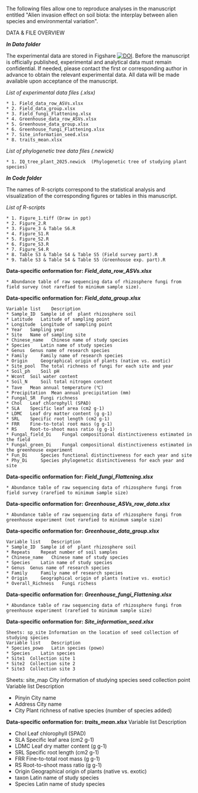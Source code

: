 The following files allow one to reproduce analyses in the manuscript entitled "Alien invasion effect on soil biota: the interplay between alien species and environmental variation".

DATA & FILE OVERVIEW

***In Data folder***

The experimental data are stored in Figshare [![DOI](https://zenodo.org/badge/DOI/10.6084/m9.figshare.27880494.svg)](https://doi.org/10.6084/m9.figshare.27880494.v1).
Before the manuscript is officially published, experimental and analytical data must remain confidential. 
If needed, please contact the first or corresponding author in advance to obtain the relevant experimental data. 
All data will be made available upon acceptance of the manuscript.

*List of experimental data files (.xlsx)*

    * 1. Field_data_row_ASVs.xlsx  
    * 2. Field_data_group.xlsx  
    * 3. Field_fungi_Flattening.xlsx
    * 4. Greenhouse_data_row_ASVs.xlsx  
    * 5. Greenhouse_data_group.xlsx  
    * 6. Greenhouse_fungi_Flattening.xlsx  
    * 7. Site_information_seed.xlsx  
    * 8. traits_mean.xlsx  
    
*List of phylogenetic tree data files (.newick)*  

    * 1. IQ_tree_plant_2025.newick  (Phylogenetic tree of studying plant species)

***In Code folder***

The names of R-scripts correspond to the statistical analysis and visualization of the corresponding figures or tables in this manuscript.

*List of R-scripts*

    * 1. Figure_1.tiff (Draw in ppt)
    * 2. Figure_2.R  
    * 3. Figure_3 & Table S6.R  
    * 4. Figure_S1.R  
    * 5. Figure_S2.R  
    * 6. Figure_S3.R 
    * 7. Figure_S4.R  
    * 8. Table S3 & Table S4 & Table S5 (Field survey part).R  
    * 9. Table S3 & Table S4 & Table S5 (Greenhouse exp. part).R  
    
**Data-specific onformation for:** ***Field_data_row_ASVs.xlsx***

    * Abundance table of raw sequencing data of rhizosphere fungi from field survey (not rarefied to minimum sample size).

**Data-specific onformation for:** ***Field_data_group.xlsx***

    Variable list	 Description
    * Sample_ID	 Sample id of  plant rhizosphere soil 
    * Latitude	 Latitude of sampling point
    * Longitude	 Longitude of sampling point
    * Year	 Sampling year
    * Site	 Name of sampling site
    * Chinese_name	 Chinese name of study species
    * Species	 Latin name of study species
    * Genus	 Genus name of research species
    * Family	 Family name of research species
    * Origin	 Geographical origin of plants (native vs. exotic)
    * Site_pool	 The total richness of fungi for each site and year
    * Soil_ph	 Soil pH
    * Wcont	 Soil water content
    * Soil_N	 Soil total nitrogen content
    * Tave	 Mean annual temperature (℃)
    * Precipitation	 Mean annual precipitation (mm)
    * Fungal_SR	 Fungi richness
    * Chol	 Leaf chlorophyll (SPAD)
    * SLA	 Specific leaf area (cm2 g-1)
    * LDMC	 Leaf dry matter content (g g-1)
    * SRL	 Specific root length (cm2 g-1)
    * FRR	 Fine-to-total root mass (g g-1)
    * RS	 Root-to-shoot mass ratio (g g-1)
    * Fungal_field_Di	 Fungal compositional distinctiveness estimated in the field
    * Fungal_green_Di	 Fungal compositional distinctiveness estimated in the greenhouse experiment
    * Fun_Di	 Species functional distinctiveness for each year and site
    * Phy_Di	 Species phylogenetic distinctiveness for each year and site

**Data-specific onformation for:** ***Field_fungi_Flattening.xlsx***

    * Abundance table of raw sequencing data of rhizosphere fungi from field survey (rarefied to minimum sample size)
      
**Data-specific onformation for:** ***Greenhouse_ASVs_row_data.xlsx***

    * Abundance table of raw sequencing data of rhizosphere fungi from greenhouse experiment (not rarefied to minimum sample size)

**Data-specific onformation for:** ***Greenhouse_data_group.xlsx***

    Variable list	 Description
    * Sample_ID	 Sample id of  plant rhizosphere soil 
    * Repeats	 Repeat number of soil samples
    * Chinese_name	 Chinese name of study species
    * Species	 Latin name of study species
    * Genus	 Genus name of research species
    * Family	 Family name of research species
    * Origin	 Geographical origin of plants (native vs. exotic)
    * Overall_Richness	 Fungi richess

**Data-specific onformation for:** ***Greenhouse_fungi_Flattening.xlsx***

    * Abundance table of raw sequencing data of rhizosphere fungi from greenhouse experiment (rarefied to minimum sample size)
    
**Data-specific onformation for:** ***Site_information_seed.xlsx***

    Sheets: sp_site	Information on the location of seed collection of studying species
    Variable list	 Description
    * Species_powo	 Latin species (powo)
    * Species	 Latin species
    * Site1	 Collection site 1
    * Site2	 Collection site 2
    * Site3	 Collection site 3
	
   Sheets: site_map	City information of studying species seed collection point
   Variable list	 Description
   * Pinyin	 City name
   * Address	 City name
   * City	 Plant richness of native species (number of species added)

**Data-specific onformation for:** ***traits_mean.xlsx***
   Variable list	 Description
   * Chol	 Leaf chlorophyll (SPAD)
   * SLA	 Specific leaf area (cm2 g-1)
   * LDMC	 Leaf dry matter content (g g-1)
   * SRL	 Specific root length (cm2 g-1)
   * FRR	 Fine-to-total root mass (g g-1)
   * RS	 Root-to-shoot mass ratio (g g-1)
   * Origin	 Geographical origin of plants (native vs. exotic)
   * taxon	 Latin name of study species
   * Species	 Latin name of study species
